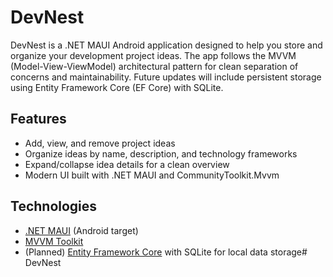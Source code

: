 # DevNest

DevNest is a .NET MAUI Android application designed to help you store and organize your development project ideas. The app follows the MVVM (Model-View-ViewModel) architectural pattern for clean separation of concerns and maintainability. Future updates will include persistent storage using Entity Framework Core (EF Core) with SQLite.

## Features

- Add, view, and remove project ideas
- Organize ideas by name, description, and technology frameworks
- Expand/collapse idea details for a clean overview
- Modern UI built with .NET MAUI and CommunityToolkit.Mvvm

## Technologies

- [.NET MAUI](https://learn.microsoft.com/dotnet/maui/) (Android target)
- [MVVM Toolkit](https://learn.microsoft.com/dotnet/communitytoolkit/mvvm/)
- (Planned) [Entity Framework Core](https://learn.microsoft.com/ef/core/) with SQLite for local data storage# DevNest
